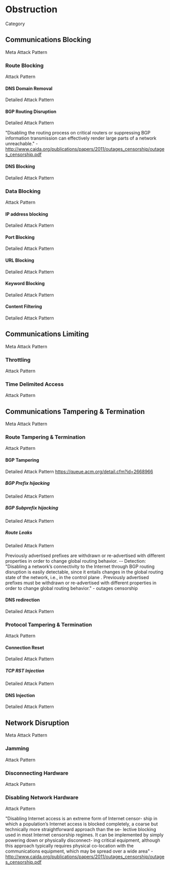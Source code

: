 # Obstruction
Category

## Communications Blocking
Meta Attack Pattern

### Route Blocking
Attack Pattern

#### DNS Domain Removal
Detailed Attack Pattern

#### BGP Routing Disruption
Detailed Attack Pattern

"Disabling the routing process on critical routers or suppressing BGP information transmission can
  effectively render large parts of a network unreachable." - http://www.caida.org/publications/papers/2011/outages_censorship/outages_censorship.pdf

#### DNS Blocking
  Detailed Attack Pattern

### Data Blocking
Attack Pattern

#### IP address blocking
Detailed Attack Pattern

#### Port Blocking
Detailed Attack Pattern

#### URL Blocking
Detailed Attack Pattern

#### Keyword Blocking
Detailed Attack Pattern

#### Content Filtering
Detailed Attack Pattern

## Communications Limiting
Meta Attack Pattern

### Throttling
Attack Pattern

### Time Delimited Access
Attack Pattern

## Communications Tampering & Termination
Meta Attack Pattern

### Route Tampering & Termination
Attack Pattern

#### BGP Tampering
Detailed Attack Pattern
https://queue.acm.org/detail.cfm?id=2668966

##### BGP Prefix hijacking
Detailed Attack Pattern

##### BGP Subprefix hijacking
Detailed Attack Pattern

##### Route Leaks
Detailed Attack Pattern

Previously advertised prefixes are withdrawn or re-advertised with different properties in order to change global routing behavior.
 -- Detection:  "Disabling a network’s connectivity to the Internet through BGP routing disruption is easily detectable, since it entails changes in the global routing state of the network, i.e., in the control plane .  Previously advertised prefixes must be withdrawn or re-advertised with different properties in order to change global routing behavior." - outages censorship

#### DNS redirection
Detailed Attack Pattern

### Protocol Tampering & Termination
Attack Pattern

#### Connection Reset
Detailed Attack Pattern

##### TCP RST Injection
Detailed Attack Pattern

#### DNS Injection
Detailed Attack Pattern

## Network Disruption
Meta Attack Pattern

### Jamming
Attack Pattern

### Disconnecting Hardware
Attack Pattern

### Disabling Network Hardware
Attack Pattern

"Disabling Internet access is an extreme form of Internet censor- ship in which a population’s Internet access is blocked completely, a coarse but technically more straightforward approach than the se- lective blocking used in most Internet censorship regimes. It can be implemented by simply powering down or physically disconnect- ing critical equipment, although this approach typically requires physical co-location with the communications equipment, which may be spread over a wide area" - http://www.caida.org/publications/papers/2011/outages_censorship/outages_censorship.pdf
